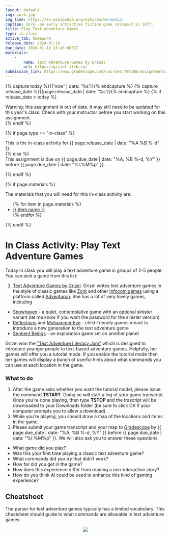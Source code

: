 ```yaml
---
layout: default
img: zork.jpg
img_link: https://en.wikipedia.org/wiki/Zork#/media/
caption: Zork, an early intractive fiction game released in 1977.
title: Play Text-Adventure Games
type: in-class
active_tab: homework
release_date: 2024-01-18
due_date: 2024-01-19 13:45:00EST
materials:
    - 
        name: Text Adventure Games by Grizel
        url: https://grizel.itch.io/
submission_link: https://www.gradescope.com/courses/704268/assignments/3958998
---
```


<!-- Check whether the assignment is ready to release -->
{% capture today %}{{'now' | date: '%s'}}{% endcapture %}
{% capture release_date %}{{page.release_date | date: '%s'}}{% endcapture %}
{% if release_date > today %} 
<div class="alert alert-danger">
Warning: this assignment is out of date.  It may still need to be updated for this year's class.  Check with your instructor before you start working on this assignment.
</div>
{% endif %}
<!-- End of check whether the assignment is up to date -->



{% if page.type == "in-class" %}
<!-- In class activity -->
<div class="alert alert-info">
This is the in-class activity for {{ page.release_date | date: "%A %B %-d" }}.
</div>
{% else %}
<!-- Homework assignment -->
<div class="alert alert-info">
This assignment is due on {{ page.due_date | date: "%A, %B %-d, %Y" }} before {{ page.due_date | date: "%I:%M%p" }}. 
</div>

{% endif %}

{% if page.materials %}
<div class="alert alert-info">
The materials that you will need for this in-class activity are:
<ul>
{% for item in page.materials %}
<li><a href="{{item.url}}">{{ item.name }}</a></li>
{% endfor %}
</ul>
</div>
{% endif %}



In Class Activity: Play Text Adventure Games
=============================================================

Today in class you will play a text adventure game in groups of 2-5 people.  You can pick a game from this list:


1. [Text Adventure Games by Grizel](https://grizel.itch.io/).  Grizel writes text adventure games in the style of classic games like [Zork](http://textadventures.co.uk/games/view/5zyoqrsugeopel3ffhz_vq/zork) and other [Infocom games](https://en.wikipedia.org/wiki/Classic_Text_Adventure_Masterpieces_of_Infocom) using a platform called [Adventuron](https://adventuron.io).  She has a lot of very lovely games, including 
* [Snowhaven](https://grizel.itch.io/snowhaven) - a quiet, contemplative game with an optional sinister variant (let me know if you want the password for the sinister version)
* [Reflections](https://grizel.itch.io/reflections) and [Midsummer Eve](https://grizel.itch.io/midsummer) - child-friendly games meant to introduce a new generation to the text adventure genre 
* [Sentient Beings](https://grizel.itch.io/sentient-beings) - an exploration game set on another planet 

Grizel won the ["Text Adventure Literacy Jam"](https://itch.io/jam/talp) which is designed to introduce younger people to text-based adventure games.   Helpfully, her games will offer you a tutorial mode.  If you enable the tutorial mode then her games will display a bunch of userful hints about what commands you can use at each location in the game.

### What to do

1. After the game asks whether you want the tutorial model, please issue the command **TSTART**.  Doing so will start a log of your game transcript. Once you're done playing, then type **TSTOP** and the trascript will be downloaded to your Downloads folder (be sure to click OK if your computer prompts you to allow a download).
2. While you're playing, you should draw a map of the locations and items in the game.
3. Please submit your game transcript and your map to [Gradescope]({{page.submission_link}}) by {{ page.due_date | date: "%A, %B %-d, %Y" }} before {{ page.due_date | date: "%I:%M%p" }}.   We will also ask you to answer these questions
* What game did you play?
* Was this your first time playing a classic text adventure game?
* What commands did you try that didn’t work?
* How far did you get in the game?
* How does this experience differ from reading a non-interactive story?
* How do you think AI could be used to enhance this kind of gaming experience?

## Cheatsheet

The parser for text adventure games typically has a limited vocabulary.  This cheatsheet should guide to what commands are allowable in text adventure games:

<center>
<img src="play-if-card.png" class="img-responsive"/>
</center>


<!--
### Questions
1.  __Draw a map of the game__ as you go.  Drawing maps was a normal practice in classific interactive fiction games.  Include your map in the document you submit to us.
2. How many of the rooms did you explore in Bronze? This is tracked for you in the title bar at the top of the game.  Did you solve any of puzzles?
3.  __Keep track of failed commands__.  Write down or copy-and-paste a list of some of the commands that you tried that the game failed to understand. When you tried a command and it failed, were you able to re-issue a different command that the game could understand?  If so, give an example. 

## AI Dungeon 2

Unlike classic text adventures, AI Dungeon will let you enter any command that you want to.  Rather than having an internal representation of the game as a map with locations and objects, it generates its descriptions on the fly, based on your commands and what has been described so far.  On the one hand, this demonstrates the power of modern neural language models.  On the otherhand, it removes some of elements that are important to game play.  For instance, if you come across a locked door in AI Dungeon, you can just say ``Pick the key up off the ground and unlock the door``.  Just by saying it, you will have created a key from nothing.  

We recommend starting out with a game in the __fantasy__ setting.  Play along as if you are a character from  Lord of the Rings.
-->

<!--
You are Bob, a wizard living in the kingdom of Larion. You have a staff and a spellbook. You finish your long journey and finally arrive at the ruin you've been looking for. You look around and see that it's not much different than when you left it.

You walk through the ruins and eventually find yourself in a large room with many doors on all sides. You knock on one of them and hear someone opening it up. It is none other than Elana!

> "Hello, darling!  How are you?  Shall we go to brunch?"

"Hi, I'm fine!" Elana says as she walks out of the door.
"I was just about to ask how you were doing."
"Oh, well I'm good. What do you want?"
"Well... I mean..."

> "Mimosas!"

"Mimosas!" Elana gasps.
"Yeah, they're delicious! And I love brunch!"
"Brunch sounds great! Let me get us some food then!"
"Sure thing, let's go!"

> Make a reservation on OpenTable and hale an Uber.

You quickly order up a table for two at OpenTable and book an uber to take you there. When you arrive, you find that it's indeed brunch time. The place looks very fancy, but the waiters don't seem to be wearing uniforms or anything else that would give away their identity.

> Tell the maitre d' that we have a reservation.

"We have a reservation here," you say.
"Ah, yes, I remember seeing you on this list. Well then, if you'll excuse me, I must inform my superior that we have a reservation."
-->

<!--
### Questions
4.  __Keep track of bad responses__.  Sometimes the game fails to understand your intent, and sometimes it generates illogical responses.  For a few instances of this, copy down what you said, and how the game responded.  Write down why you think it was a bad response.
5. __Try to force the game off into a different setting__.  The game starts off as a Dungeons and Dragons-style adventure.  You can get it off track quickly by not playing to character type.  If you manage to make the game take a funny turn that breaks the theme, copy it down to share with us.
6. While AI Dungeon 2 is fun to play, it clearly gets a lot of things wrong. What is the system lacking as compared to hand-crafted games?
7. If you had near-infinite resources (for GPUs, to build datasets, to collect human annotations, etc.), how would you propose to improve AI Dungeon to make it more fun to play?

## What to submit
Submit a PDF with your question answers to [https://www.gradescope.com/courses/78405/assignments/331462](https://www.gradescope.com/courses/78405/assignments/331462) by midnight tonight. Your PDF can either be typset, or it can be a scan of your hand-written notes from class. Gradescope allows group submissions, and only one submissions needs to be made per group.
-->
